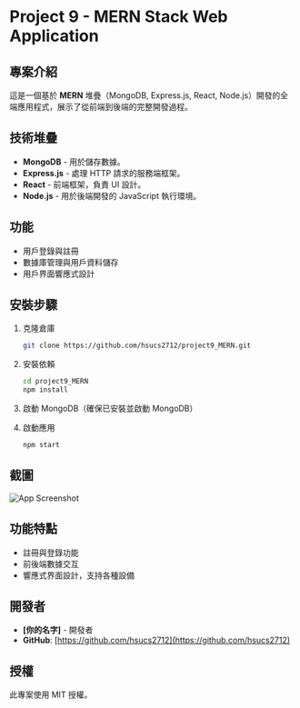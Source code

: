 
# Project 9 - MERN Stack Web Application

## 專案介紹
這是一個基於 **MERN** 堆疊（MongoDB, Express.js, React, Node.js）開發的全端應用程式，展示了從前端到後端的完整開發過程。

## 技術堆疊
- **MongoDB** - 用於儲存數據。
- **Express.js** - 處理 HTTP 請求的服務端框架。
- **React** - 前端框架，負責 UI 設計。
- **Node.js** - 用於後端開發的 JavaScript 執行環境。

## 功能
- 用戶登錄與註冊
- 數據庫管理與用戶資料儲存
- 用戶界面響應式設計

## 安裝步驟

1. 克隆倉庫
   ```bash
   git clone https://github.com/hsucs2712/project9_MERN.git
   ```

2. 安裝依賴
   ```bash
   cd project9_MERN
   npm install
   ```

3. 啟動 MongoDB（確保已安裝並啟動 MongoDB）

4. 啟動應用
   ```bash
   npm start
   ```

## 截圖
![App Screenshot](./screenshot.png)

## 功能特點
- 註冊與登錄功能
- 前後端數據交互
- 響應式界面設計，支持各種設備

## 開發者
- **[你的名字]** - 開發者
- **GitHub**: [https://github.com/hsucs2712](https://github.com/hsucs2712)

## 授權
此專案使用 MIT 授權。
